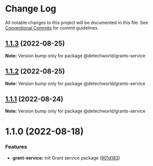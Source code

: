# Change Log

All notable changes to this project will be documented in this file.
See [Conventional Commits](https://conventionalcommits.org) for commit guidelines.

## [1.1.3](https://github.com/detechworld/tto-packages/compare/@detechworld/grants-service@1.1.2...@detechworld/grants-service@1.1.3) (2022-08-25)

**Note:** Version bump only for package @detechworld/grants-service





## [1.1.2](https://github.com/detechworld/tto-packages/compare/@detechworld/grants-service@1.1.1...@detechworld/grants-service@1.1.2) (2022-08-25)

**Note:** Version bump only for package @detechworld/grants-service





## [1.1.1](https://github.com/detechworld/tto-packages/compare/@detechworld/grants-service@1.1.0...@detechworld/grants-service@1.1.1) (2022-08-24)

**Note:** Version bump only for package @detechworld/grants-service





# 1.1.0 (2022-08-18)


### Features

* **grant-service:** Init Grant service package ([901d183](https://github.com/detechworld/tto-packages/commit/901d183aaaa8752a3220bc68e76ea83f8ce77f66))
